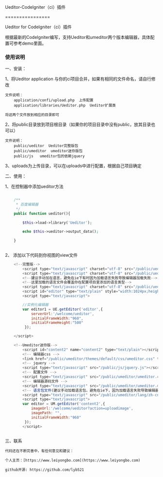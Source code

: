 Ueditor-CodeIgniter（ci）插件

================

Ueditor for CodeIgniter（ci）插件

根据最新的CodeIgniter编写，支持Ueditor和umeditor两个版本编辑器，具体配置可参考demo里面。

### 使用说明

一、安装：

1、将Ueditor application 与你的ci项目合并，如果有相同的文件命名，请自行修改
	
	文件说明：
		application/confi/upload.php  上传配置
		application/libraries/Ueditor.php  Ueditor扩展类
		
	将这两个文件放到相应的目录即可

2、将public目录放到项目根目录（如果你的项目目录中没有public，放其目录也可以）
	
	文件说明：
		public/ueditor  Ueditor完整版包
		public/umeditor  umeditor迷你版包
		public/js  	umeditor包的依赖jquery
	
3、uploads为上传目录，可以在uploads中进行配置，根据自己项目确定

二、使用：

1、在控制器中添加ueditor方法

```php

	/**
	 * 百度编辑器
	 */
	public function ueditor(){
		
		$this->load->library('Ueditor');
		
		echo $this->ueditor->output_data();
		
	}
	
```
2、 添加以下代码到你视图的view文件

```javascript
	<!--完整版-->
		<script type="text/javascript" charset="utf-8" src="/public/ueditor/ueditor.config.js"></script>
		<script type="text/javascript" charset="utf-8" src="/public/ueditor/ueditor.all.min.js"> </script>
		<!--建议手动加在语言，避免在ie下有时因为加载语言失败导致编辑器加载失败-->
		<!--这里加载的语言文件会覆盖你在配置项目里添加的语言类型-->
		<script type="text/javascript" charset="utf-8" src="/public/ueditor/lang/zh-cn/zh-cn.js"></script>
		<script id="editor" type="text/plain" style="width:1024px;height:500px;"></script>
		<script type="text/javascript">

		//实例化编辑器
		var editor1 = UE.getEditor('editor',{
			serverUrl:'/welcome/ueditor',
			initialFrameWidth:"960",
			initialFrameHeight:"500"
		 });

	</script>
	
	<!--Umeditor迷你版-->
		<script id="content2" name="content2" type="text/plain"></script>
		<!-- 编辑器css -->
		<link href="/public/umeditor/themes/default/css/umeditor.css" type="text/css" rel="stylesheet">
		<!-- jquery -->
		<script type="text/javascript" src="/public/js/jquery.js"></script>
		<!-- 配置文件 -->
		<script type="text/javascript" src="/public/umeditor/umeditor.config.js"></script>
		<!-- 编辑器源码文件 -->
		<script type="text/javascript" src="/public/umeditor/umeditor.min.js"></script>
		<!-- 语言包文件(建议手动加载语言包，避免在ie下，因为加载语言失败导致编辑器加载失败) -->
		<script type="text/javascript" src="/public/umeditor/lang/zh-cn/zh-cn.js"></script>
		<script type="text/javascript">
		var editor = UM.getEditor('content2',{
			imageUrl:'/welcome/ueditor?action=uploadimage',
			imagePath: "",
			initialFrameWidth:"960"
		 });
		</script>
	
```
三、联系

    代码还在不断完善中，有任何意见和建议：
   
	个人主页：[https://www.leiyongbo.com](https://www.leiyongbo.com)  
	
	github开源: https://github.com/lyb521
